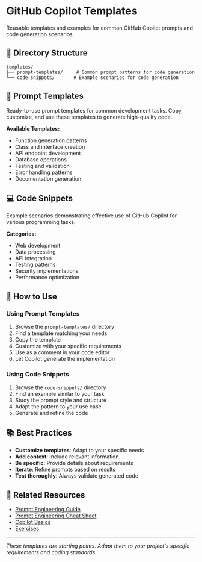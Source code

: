 # GitHub Copilot Templates

Reusable templates and examples for common GitHub Copilot prompts and code generation scenarios.

## 📁 Directory Structure

```
templates/
├── prompt-templates/     # Common prompt patterns for code generation
└── code-snippets/       # Example scenarios for code generation
```

## 🎯 Prompt Templates

Ready-to-use prompt templates for common development tasks. Copy, customize, and use these templates to generate high-quality code.

**Available Templates:**
- Function generation patterns
- Class and interface creation
- API endpoint development
- Database operations
- Testing and validation
- Error handling patterns
- Documentation generation

## 💻 Code Snippets

Example scenarios demonstrating effective use of GitHub Copilot for various programming tasks.

**Categories:**
- Web development
- Data processing
- API integration
- Testing patterns
- Security implementations
- Performance optimization

## 🚀 How to Use

### Using Prompt Templates

1. Browse the `prompt-templates/` directory
2. Find a template matching your needs
3. Copy the template
4. Customize with your specific requirements
5. Use as a comment in your code editor
6. Let Copilot generate the implementation

### Using Code Snippets

1. Browse the `code-snippets/` directory
2. Find an example similar to your task
3. Study the prompt style and structure
4. Adapt the pattern to your use case
5. Generate and refine the code

## 📚 Best Practices

- **Customize templates**: Adapt to your specific needs
- **Add context**: Include relevant information
- **Be specific**: Provide details about requirements
- **Iterate**: Refine prompts based on results
- **Test thoroughly**: Always validate generated code

## 🔗 Related Resources

- [Prompt Engineering Guide](../guides/prompt-engineering-guide.md)
- [Prompt Engineering Cheat Sheet](../cheatsheets/prompt-engineering.md)
- [Copilot Basics](../cheatsheets/copilot-basics.md)
- [Exercises](../cheatsheets/exercises.md)

---

*These templates are starting points. Adapt them to your project's specific requirements and coding standards.*
